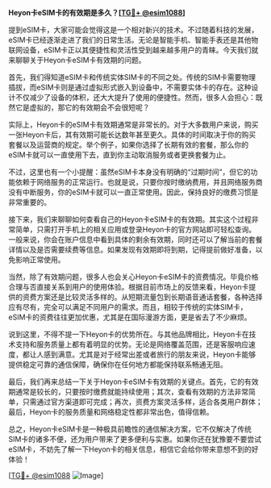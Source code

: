 **Heyon卡eSIM卡的有效期是多久？[[TG💪+ @esim1088](https://t.me/s/esim1088)]**

提到eSIM卡，大家可能会觉得这是一个相对新兴的技术。不过随着科技的发展，eSIM卡已经逐渐走进了我们的日常生活。无论是智能手机、智能手表还是其他物联网设备，eSIM卡正以其便捷性和灵活性受到越来越多用户的青睐。今天我们就来聊聊关于Heyon卡eSIM卡有效期的问题。

首先，我们得知道eSIM卡和传统实体SIM卡的不同之处。传统的SIM卡需要物理插拔，而eSIM卡则是通过虚拟形式嵌入到设备中，不需要实体卡的存在。这种设计不仅减少了设备的体积，还大大提升了使用的便捷性。然而，很多人会担心：既然它是虚拟的，那它的有效期会不会很短呢？

实际上，Heyon卡的eSIM卡有效期通常是非常长的。对于大多数用户来说，购买一张Heyon卡后，其有效期可能长达数年甚至更久。具体的时间取决于你的购买套餐以及运营商的规定。举个例子，如果你选择了长期有效的套餐，那么你的eSIM卡就可以一直使用下去，直到你主动取消服务或者更换套餐为止。

不过，这里也有一个小提醒：虽然eSIM卡本身没有明确的“过期时间”，但它的功能依赖于网络服务的正常运行。也就是说，只要你按时缴纳费用，并且网络服务商没有中断服务，你的eSIM卡就可以一直正常使用。因此，保持良好的缴费习惯是非常重要的。

接下来，我们来聊聊如何查看自己的Heyon卡eSIM卡的有效期。其实这个过程非常简单，只需打开手机上的相关应用或登录Heyon卡的官方网站即可轻松查询。一般来说，你会在账户信息中看到具体的剩余有效期，同时还可以了解当前的套餐详情以及是否需要续费等信息。如果发现有效期即将到期，记得提前做好准备，以免影响正常使用。

当然，除了有效期问题，很多人也会关心Heyon卡eSIM卡的资费情况。毕竟价格合理与否直接关系到用户的使用体验。根据目前市场上的反馈来看，Heyon卡提供的资费方案还是比较灵活多样的。从短期流量包到长期语音通话套餐，各种选择应有尽有，完全可以满足不同用户的需求。而且，相较于传统的实体SIM卡，eSIM卡的资费往往更加优惠，尤其是在国际漫游方面，更是省去了不少麻烦。

说到这里，不得不提一下Heyon卡的优势所在。与其他品牌相比，Heyon卡在技术支持和服务质量上都有着明显的优势。无论是网络覆盖范围，还是客服响应速度，都让人感到满意。尤其是对于经常出差或者旅行的朋友来说，Heyon卡能够提供稳定可靠的通信保障，确保你在任何地方都能保持联系畅通无阻。

最后，我们再来总结一下关于Heyon卡eSIM卡有效期的关键点。首先，它的有效期通常是较长的，只要按时缴费就能持续使用；其次，查看有效期的方法非常简单，只需通过官方渠道即可完成；再次，资费方案灵活多样，适合各类用户群体；最后，Heyon卡的服务质量和网络稳定性都非常出色，值得信赖。

总之，Heyon卡eSIM卡是一种极具前瞻性的通信解决方案，它不仅解决了传统SIM卡的诸多不便，还为用户带来了更多便利与实惠。如果你还在犹豫要不要尝试eSIM卡，不妨先了解一下Heyon卡的相关信息，相信它会给你带来意想不到的好体验！

[[TG💪+ @esim1088](https://t.me/s/esim1088) ![Image](https://i.postimg.cc/4NQfJmqS/Snipaste-2025-05-13-00-14-12.png)]